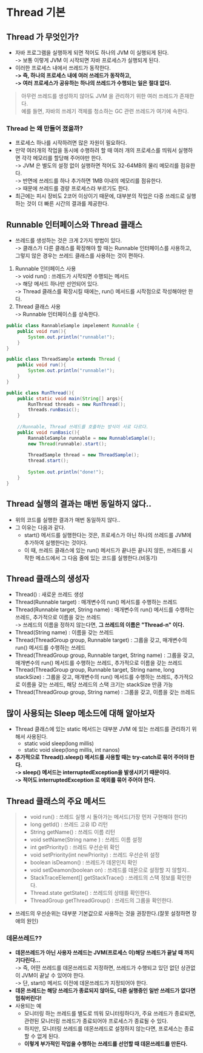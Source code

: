 # Thread 기본

## Thread 가 무엇인가?

* 자바 프로그램을 실행하게 되면 적어도 하나의 JVM 이 실행되게 된다.\
  \-> 보통 이렇게 JVM 이 시작되면 자바 프로세스가 실행되게 된다.
* 이러한 프로세스 내에서 쓰레드가 동작한다. \
  **-> 즉, 하나의 프로세스 내에 여러 쓰레드가 동작하고,** \
  **-> 여러 프로세스가 공유하는 하나의 쓰레드가 수행되는 일은 절대 없다.**&#x20;

> 아무런 쓰레드를 생성하지 않아도 JVM 을 관리하기 위한 여러 쓰레드가 존재한다. \
> 예를 들면, 자바의 쓰레기 객체를 청소하는 GC 관련 쓰레드가 여기에 속한다.&#x20;

### Thread 는 왜 만들어 졌을까?

* 프로세스 하나를 시작하려면 많은 자원이 필요하다.&#x20;
* 만약 여러개의 작업을 동시에 수행하려 할 때 여러 개의 프로세스를 띄워서 실행하면 각각 메모리를 할당해 주어야만 한다. \
  \-> JVM 은 별도의 설정 없이 실행하면  적어도 32-64MB의 물리 메모리를 점유한다. \
  \-> 반면에 쓰레드를 하나 추가하면 1MB 이내의 메모리를 점유한다. \
  \-> 때문에 쓰레드를 경량 프로세스라 부르기도 한다.&#x20;
* 최근에는 피시 장비도 2코어 이상이기 때문에, 대부분의 작업은 다중 쓰레드로 실행하는 것이 더 빠른 시간의 결과를 제공한다.&#x20;

## Runnable 인터페이스와 Thread 클래스&#x20;

* 쓰레드를 생성하는 것은 크게 2가지 방법이 있다. \
  \-> 클래스가 다른 클래스를 확장해야 할 때는 Runnable 인터페이스를 사용하고, 그렇지 않은 경우는 쓰레드 클래스를 사용하는 것이 편하다.&#x20;

1. Runnable 인터페이스 사용\
   \-> void run() : 쓰레드가 시작되면 수행되는 메서드\
   \-> 해당 메서드 하나만 선언되어 있다. \
   \-> Thread 클래스를 확장시킬 때에는, run() 메서드를 시작점으로 작성해야만 한다.&#x20;
2. Thread 클래스 사용\
   \-> Runnable 인터페이스를 상속한다.&#x20;

```java
public class RannableSample impelement Runnable {
    public void run(){
        System.out.println("runnable!");
    }
}

public class ThreadSample extends Thread {
    public void run(){
        System.out.println("runnable!");
    }
}

public class RunThread(){
    public static void main(String[] args){
        RunThread threads = new RunThread();
        threads.runBasic();
    }
    
    //Runnable, Thread 쓰레드를 호출하는 방식이 서로 다르다. 
    public void runBasic(){
        RannableSample runnable = new RunnableSample();
        new Thread(runnable).start();
        
        ThreadSample thread = new ThreadSample();
        thread.start();
        
        System.out.println("done!");
    }
}

```

## Thread 실행의 결과는 매번 동일하지 않다..&#x20;

* 위의 코드를 실행한 결과가 매번 동일하지 않다..&#x20;
* 그 이유는 다음과 같다.
  * start() 메서드를 실행한다는 것은, 프로세스가 아닌 하나의 쓰레드를 JVM에 추가하여 실행한다는 것이다.&#x20;
  * 이 때, 쓰레드 클래스에 있는 run() 메서드가 끝나든 끝나지 않든, 쓰레드를 시작한 메소드에서 그 다음 줄에 있는 코드를 실행한다.(비동기)

## Thread 클래스의 생성자&#x20;

* Thread() : 새로운 쓰레드 생성
* Thread(Runnable target) : 매개변수의 run() 메서드를 수행하는 쓰레드
* Thread(Runnable target, String name) : 매개변수의 run() 메서드를 수행하는 쓰레드, 추가적으로 이름을 갖는 쓰레드\
  \-> 쓰레드의 이름을 정하지 않는다면, **그 쓰레드의 이름은 "Thread-n" 이다.**
* Thread(String name) : 이름을 갖는 쓰레드
* Thread(ThreadGroup group, Runnable target)  : 그룹을 갖고,  매개변수의 run() 메서드를 수행하는 쓰레드
* Thread(ThreadGroup group, Runnable target, String name)  : 그룹을 갖고,  매개변수의 run() 메서드를 수행하는 쓰레드, 추가적으로 이름을 갖는 쓰레드
* Thread(ThreadGroup group, Runnable target, String name, long stackSize)  : 그룹을 갖고,  매개변수의 run() 메서드를 수행하는 쓰레드, 추가적으로 이름을 갖는 쓰레드, 해당 쓰레드의 스택 크기는 stackSize 만큼 가능
* Thread(ThreadGroup group, String name) : 그룹을 갖고, 이름을 갖는 쓰레드

## 많이 사용되는 Sleep 메소드에 대해 알아보자&#x20;

* Thread 클래스에 있는 static 메서드는 대부분 JVM 에 있는 쓰레드를 관리하기 위해서 사용된다.
  * static void sleep(long millis)
  * static void sleep(long millis, int nanos)
* **추가적으로 Thread().sleep() 메서드를 사용할 때는 try-catch로 묶어 주어야 한다.** \
  **-> sleep() 메서드는 interruptedException을 발생시키기 때문이다.**\
  **-> 적어도 interruptedException 로 예외를 묶어 주어야 한다.**&#x20;

## Thread 클래스의 주요 메서드

> * void run() : 쓰레드 실행 시 돌아가는 메서드(가장 먼저 구현해야 한다!)
> * long getId() : 쓰레드 고유 ID 리턴
> * String getName() : 쓰레드 이름 리턴&#x20;
> * void setName(String name ) : 쓰레드 이름 설정
> * int getPriority() : 쓰레드 우선순위 확인
> * void setPriority(int newPriority) : 쓰레드 우선순위 설정
> * boolean isDeamon() : 쓰레드가 데몬인지 확인
> * void setDeamon(boolean on) : 쓰레드를 데몬으로 설정할 지 않할지..
> * StackTraceElement\[] getStackTrace() : 쓰레드의 스택 정보를 확인한다.&#x20;
> * Thread.state getState() : 쓰레드의 상태를 확인한다.&#x20;
> * ThreadGroup getThreadGroup() : 쓰레드의 그룹을 확인한다.&#x20;

* 쓰레드의 우선순위는 대부분 기본값으로 사용하는 것을 권장한다.(잘못 설정하면 장애의 원인)

### 데몬쓰레드??

* **데몬쓰레드가 아닌 사용자 쓰레드는 JVM(프로세스 이)해당 쓰레드가 끝날 때 까지 기다린다...**\
  \-> 즉, 어떤 쓰레드를 데몬쓰레드로 지정하면, 쓰레드가 수행되고 있던 없던 상관없이 JVM이 끝날 수 있어야 한다. \
  \-> 단, start() 메서드 이전에 데몬쓰레드가 지정되어야 한다.&#x20;
* **데몬 쓰레드는 해당 쓰레드가 종료되지 않아도, 다른 실행중인 일반 쓰레드가 없다면 멈춰버린다!**
* 사용되는 예
  * 모니터링 하는 쓰레드를 별도로 띄워 모니터링하다가, 주요 쓰레드가 종료되면, 관련된 모니터링 쓰레드가 종료되어야 프로세스가 종료될 수 있다.&#x20;
  * 하지만, 모니터링 쓰레드를 데몬쓰레드로 설정하지 않는다면, 프로세스는 종료할 수 없게 된다.&#x20;
  * **이렇게 부가적인 작업을 수행하는 쓰레드를 선언할 때 데몬쓰레드를 만든다.**
